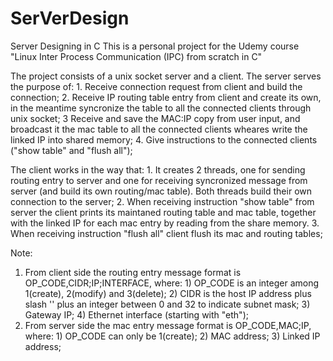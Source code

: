 # SerVerDesign
Server Designing in C
This is a personal project for the Udemy course "Linux Inter Process Communication (IPC) from scratch in C"

The project consists of a unix socket server and a client. The server serves the purpose of: 1. Receive connection request from client and build the connection; 2. Receive IP routing table entry from client and create its own, in the meantime syncronize the table to all the connected clients through unix socket; 3 Receive and save the MAC:IP copy from user input, and broadcast it the mac table to all the connected clients wheares write the linked IP into shared memory; 4. Give instructions to the connected clients ("show table" and "flush all");

The client works in the way that: 1. It creates 2 threads, one for sending routing entry to server and one for receiving syncronized message from server (and build its own routing/mac table). Both threads build their own connection to the server; 2. When receiving instruction "show table" from server the client prints its maintaned routing table and mac table, together with the linked IP for each mac entry by reading from the share memory. 3. When receiving instruction "flush all" client flush its mac and routing tables;

Note:
1. From client side the routing entry message format is OP_CODE,CIDR;IP;INTERFACE, where: 1) OP_CODE is an integer among 1(create), 2(modify) and 3(delete); 2) CIDR is the host IP address plus slash '\' plus an integer between 0 and 32 to indicate subnet mask; 3) Gateway IP; 4) Ethernet interface (starting with "eth");
2. From server side the mac entry message format is OP_CODE,MAC;IP, where: 1) OP_CODE can only be 1(create); 2) MAC address; 3) Linked IP address;
